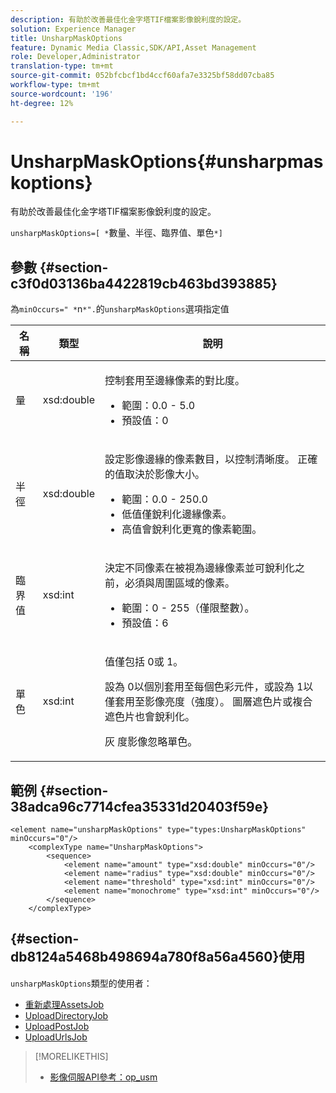 ```yaml
---
description: 有助於改善最佳化金字塔TIF檔案影像銳利度的設定。
solution: Experience Manager
title: UnsharpMaskOptions
feature: Dynamic Media Classic,SDK/API,Asset Management
role: Developer,Administrator
translation-type: tm+mt
source-git-commit: 052bfcbcf1bd4ccf60afa7e3325bf58dd07cba85
workflow-type: tm+mt
source-wordcount: '196'
ht-degree: 12%

---
```



# UnsharpMaskOptions{#unsharpmaskoptions}

有助於改善最佳化金字塔TIF檔案影像銳利度的設定。

`unsharpMaskOptions=[ *`數量、半徑、臨界值、單色`*]`

## 參數 {#section-c3f0d03136ba4422819cb463bd393885}

為`minOccurs=" *`n`*".`的`unsharpMaskOptions`選項指定值

<table id="table_D1392963C5694969A9D546F82DB6F45C">
 <thead>
  <tr>
   <th colname="col1" class="entry"> 名稱 </th>
   <th colname="col2" class="entry"> 類型 </th>
   <th colname="col3" class="entry"> 說明 </th>
  </tr>
 </thead>
 <tbody>
  <tr>
   <td colname="col1"><span class="codeph"><span class="varname"> 量</span></span></td>
   <td colname="col2"><span class="codeph"> xsd:double</span></td>
   <td colname="col3"><p>控制套用至邊緣像素的對比度。 
     <ul id="ul_7AA17E354EE64BC4A5BEAE853FF17191">
      <li id="li_42FB21C7ED884E1DB03274130B8DCB10">範圍：0.0 - 5.0 </li>
      <li id="li_E980CAA1A9C54D60A121F21C964820FF">預設值：0 </li>
     </ul></p></td>
  </tr>
  <tr>
   <td colname="col1"><span class="codeph"><span class="varname"> 半徑</span></span></td>
   <td colname="col2"><span class="codeph"> xsd:double</span></td>
   <td colname="col3"><p>設定影像邊緣的像素數目，以控制清晰度。 正確的值取決於影像大小。 
     <ul id="ul_D4391CD407DE4B48AF4523EBD85D0D40">
      <li id="li_8AEF11A489484EFD91416F8A03C4DB25">範圍：0.0 - 250.0 </li>
      <li id="li_9F1D1B52AFBA46B8BDCDF99A21140002">低值僅銳利化邊緣像素。 </li>
      <li id="li_7D9FD8AA4899404283D7AB596364A4AF">高值會銳利化更寬的像素範圍。 </li>
     </ul></p></td>
  </tr>
  <tr>
   <td colname="col1"><span class="codeph"><span class="varname"> 臨界值</span></span></td>
   <td colname="col2"><span class="codeph"> xsd:int</span></td>
   <td colname="col3"><p>決定不同像素在被視為邊緣像素並可銳利化之前，必須與周圍區域的像素。 
     <ul id="ul_117E556E3ECF42CC878DD80D338D19CA">
      <li id="li_CFEE76DB78BF437E8463C9089486F8A6">範圍：0 - 255（僅限整數）。 </li>
      <li id="li_77113DC2698A4D48B11288718766E6A2">預設值：6 </li>
     </ul></p></td>
  </tr>
  <tr>
   <td colname="col1"><span class="codeph"><span class="varname"> 單色</span></span></td>
   <td colname="col2"><span class="codeph"> xsd:int</span></td>
   <td colname="col3"><p>值僅包括<span class="codeph"> 0</span>或<span class="codeph"> 1</span>。 </p><p>設為<span class="codeph"> 0</span>以個別套用至每個色彩元件，或設為<span class="codeph"> 1</span>以僅套用至影像亮度（強度）。 圖層遮色片或複合遮色片也會銳利化。 </p><p><span class="codeph"><span class="varname"> 灰</span></span> 度影像忽略單色。 </p></td>
  </tr>
 </tbody>
</table>

## 範例 {#section-38adca96c7714cfea35331d20403f59e}

```
<element name="unsharpMaskOptions" type="types:UnsharpMaskOptions" minOccurs="0"/>
    <complexType name="UnsharpMaskOptions">
        <sequence>
            <element name="amount" type="xsd:double" minOccurs="0"/>
            <element name="radius" type="xsd:double" minOccurs="0"/>
            <element name="threshold" type="xsd:int" minOccurs="0"/>
            <element name="monochrome" type="xsd:int" minOccurs="0"/>        
        </sequence>
    </complexType>
```

## {#section-db8124a5468b498694a780f8a56a4560}使用

`unsharpMaskOptions`類型的使用者：

* [重新處理AssetsJob](../../types/c-data-types/r-reprocess-assets-job.md#reference-a303f7832ae44fdab1dca7cc8bef3fa3)
* [UploadDirectoryJob](../../types/c-data-types/r-upload-directory-job.md#reference-e707ebf53b074c49ad983d1886e0bbb6)
* [UploadPostJob](../../types/c-data-types/r-upload-post-job.md#reference-bca2339b593f4637a687c33937215ef4)
* [UploadUrlsJob](../../types/c-data-types/r-upload-urls-job.md#reference-8e9bc895268c4321b233dbeadc990398)

>[!MORELIKETHIS]
>
>* [影像伺服API參考：op_usm](https://experienceleague.adobe.com/docs/dynamic-media-developer-resources/image-serving-api/image-serving-api/http-protocol-reference/command-reference/r-op-usm.html)

